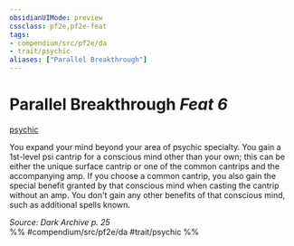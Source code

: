 ```yaml
---
obsidianUIMode: preview
cssclass: pf2e,pf2e-feat
tags:
- compendium/src/pf2e/da
- trait/psychic
aliases: ["Parallel Breakthrough"]
---
```

# Parallel Breakthrough  *Feat 6*  
[psychic](/rules/traits/psychic-da.md)  


You expand your mind beyond your area of psychic specialty. You gain a 1st-level psi cantrip for a conscious mind other than your own; this can be either the unique surface cantrip or one of the common cantrips and the accompanying amp. If you choose a common cantrip, you also gain the special benefit granted by that conscious mind when casting the cantrip without an amp. You don't gain any other benefits of that conscious mind, such as additional spells known.

*Source: Dark Archive p. 25*  
%% #compendium/src/pf2e/da #trait/psychic %%